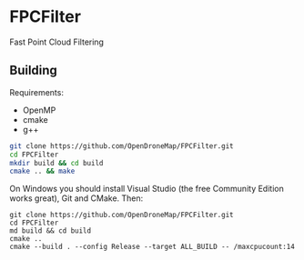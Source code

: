 # FPCFilter
Fast Point Cloud Filtering

## Building

Requirements:
 * OpenMP
 * cmake
 * g++
 
```bash
git clone https://github.com/OpenDroneMap/FPCFilter.git
cd FPCFilter
mkdir build && cd build
cmake .. && make
```

On Windows you should install Visual Studio (the free Community Edition works great), Git and CMake. Then:

```
git clone https://github.com/OpenDroneMap/FPCFilter.git
cd FPCFilter
md build && cd build
cmake ..
cmake --build . --config Release --target ALL_BUILD -- /maxcpucount:14
```